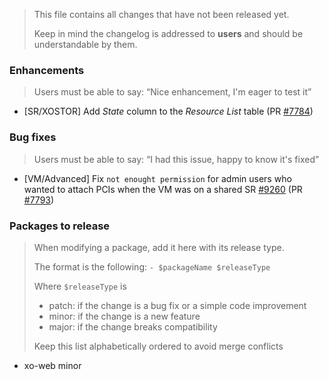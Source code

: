 > This file contains all changes that have not been released yet.
>
> Keep in mind the changelog is addressed to **users** and should be
> understandable by them.

### Enhancements

> Users must be able to say: “Nice enhancement, I'm eager to test it”

- [SR/XOSTOR] Add _State_ column to the _Resource List_ table (PR [#7784](https://github.com/vatesfr/xen-orchestra/pull/7784))

### Bug fixes

> Users must be able to say: “I had this issue, happy to know it's fixed”

- [VM/Advanced] Fix `not enought permission` for admin users who wanted to attach PCIs when the VM was on a shared SR [#9260](https://xcp-ng.org/forum/topic/9260/attach-pcis-not-enough-permissions?_=1719393396541) (PR [#7793](https://github.com/vatesfr/xen-orchestra/pull/7793))

### Packages to release

> When modifying a package, add it here with its release type.
>
> The format is the following: `- $packageName $releaseType`
>
> Where `$releaseType` is
>
> - patch: if the change is a bug fix or a simple code improvement
> - minor: if the change is a new feature
> - major: if the change breaks compatibility
>
> Keep this list alphabetically ordered to avoid merge conflicts

<!--packages-start-->

- xo-web minor

<!--packages-end-->
